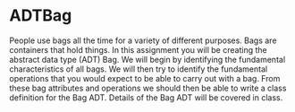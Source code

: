 # ADTBag

People use bags all the time for a variety of different purposes. Bags are containers that hold things. In this assignment you will be creating the abstract data type (ADT) Bag. We will begin by identifying the fundamental characteristics of all bags. We will then try to identify the fundamental operations that you would expect to be able to carry out with a bag. From these bag attributes and operations we should then be able to write a class definition for the Bag ADT. 
Details of the Bag ADT will be covered in class.